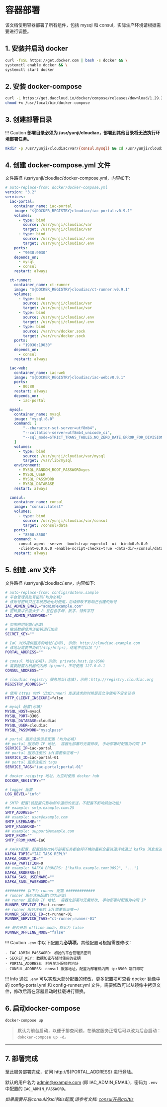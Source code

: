 # 容器部署

该文档使用容器部署了所有组件，包括 mysql 和 consul，实际生产环境请根据需要进行调整。

## 1. 安装并启动 docker

```bash
curl -fsSL https://get.docker.com | bash -s docker && \
systemctl enable docker && \
systemctl start docker
```

## 2. 安装 docker-compose

```bash
curl -L https://get.daocloud.io/docker/compose/releases/download/1.29.2/docker-compose-`uname -s`-`uname -m` > /usr/local/bin/docker-compose && \
chmod +x /usr/local/bin/docker-compose
```

## 3. 创建部署目录

!!! Caution
    **部署目录必须为 /usr/yunji/cloudiac，部署到其他目录将无法执行环境部署任务。**

```bash
mkdir -p /usr/yunji/cloudiac/var/{consul,mysql} && cd /usr/yunji/cloudiac/
```

## 4. 创建 docker-compose.yml 文件

文件路径 /usr/yunji/cloudiac/docker-compose.yml，内容如下:

```yaml
# auto-replace-from: docker/docker-compose.yml
version: "3.2"
services:
  iac-portal:
    container_name: iac-portal
    image: "${DOCKER_REGISTRY}cloudiac/iac-portal:v0.9.1"
    volumes:
      - type: bind
        source: /usr/yunji/cloudiac/var
        target: /usr/yunji/cloudiac/var
      - type: bind
        source: /usr/yunji/cloudiac/.env
        target: /usr/yunji/cloudiac/.env
    ports:
      - "9030:9030"
    depends_on:
      - mysql
      - consul
    restart: always

  ct-runner:
    container_name: ct-runner
    image: "${DOCKER_REGISTRY}cloudiac/ct-runner:v0.9.1"
    volumes:
      - type: bind
        source: /usr/yunji/cloudiac/var
        target: /usr/yunji/cloudiac/var
      - type: bind
        source: /usr/yunji/cloudiac/.env
        target: /usr/yunji/cloudiac/.env
      - type: bind
        source: /var/run/docker.sock
        target: /var/run/docker.sock
    ports:
      - "19030:19030"
    depends_on:
      - consul
    restart: always

  iac-web:
    container_name: iac-web
    image: "${DOCKER_REGISTRY}cloudiac/iac-web:v0.9.1"
    ports:
      - 80:80
    restart: always
    depends_on:
      - iac-portal

  mysql:
    container_name: mysql
    image: "mysql:8.0"
    command: [
        "--character-set-server=utf8mb4",
        "--collation-server=utf8mb4_unicode_ci",
        "--sql_mode=STRICT_TRANS_TABLES,NO_ZERO_DATE,ERROR_FOR_DIVISION_BY_ZERO,NO_ENGINE_SUBSTITUTION"
    ]
    volumes:
      - type: bind
        source: /usr/yunji/cloudiac/var/mysql
        target: /var/lib/mysql
    environment:
      - MYSQL_RANDOM_ROOT_PASSWORD=yes
      - MYSQL_USER
      - MYSQL_PASSWORD
      - MYSQL_DATABASE
    restart: always

  consul:
    container_name: consul
    image: "consul:latest"
    volumes:
      - type: bind
        source: /usr/yunji/cloudiac/var/consul
        target: /consul/data   
    ports:
      - "8500:8500"
    command: >
      consul agent -server -bootstrap-expect=1 -ui -bind=0.0.0.0
      -client=0.0.0.0 -enable-script-checks=true -data-dir=/consul/data 
    restart: always

```

## 5. 创建 .env 文件

文件路径 /usr/yunji/cloudiac/.env，内容如下:

```bash
# auto-replace-from: configs/dotenv.sample
# 平台管理员账号密码(均为必填)
# 该账号密码只在系统初始化时使用，后续修改不影响己创建的账号
IAC_ADMIN_EMAIL="admin@example.com"
# 密码要求长度大于 8 且包含字母、数字、特殊字符
IAC_ADMIN_PASSWORD=""

# 加密密钥配置(必填)
# 敏感数据使用该密钥进行加密
SECRET_KEY=""

# IaC 对外提供服务的地址(必填), 示例: http://cloudiac.example.com
# 该地址需要带协议(http/https)，结尾不可以加 "/"
PORTAL_ADDRESS=""

# consul 地址(必填)，示例: private.host.ip:8500
# 需要配置为机器的内网 ip:port，不可使用 127.0.0.1
CONSUL_ADDRESS=""

# cloudiac registry 服务地址(选填)，示例：http://registry.cloudiac.org
REGISTRY_ADDRESS=""

# 使用 https 向外（比如runner）发送请求的时候是否允许使用不安全证书
HTTP_CLIENT_INSECURE=false

# mysql 配置(必填)
MYSQL_HOST=mysql
MYSQL_PORT=3306
MYSQL_DATABASE=cloudiac
MYSQL_USER=cloudiac
MYSQL_PASSWORD="mysqlpass"

# portal 服务注册信息配置 (均为必填)
## portal 服务的 IP 地址， 容器化部署时无需修改, 手动部署时配置为内网 IP
SERVICE_IP=iac-portal
## portal 服务注册的 id(需要保证唯一)
SERVICE_ID=iac-portal-01
## portal 服务注册的 tags
SERVICE_TAGS="iac-portal;portal-01"

# docker reigstry 地址，为空时使用 docker hub
DOCKER_REGISTRY=""

# logger 配置
LOG_DEVEL="info"

# SMTP 配置(该配置只影响邮件通知的发送，不配置不影响其他功能)
## example: smtp.example.com:25
SMTP_ADDRESS=""
## example: user@example.com
SMTP_USERNAME=""
SMTP_PASSWORD=""
## example: support@example.com
SMTP_FROM=""
SMTP_FROM_NAME=IaC

# KAFKA配置，配置后每次执行部署任务都会将环境的最新全量资源详情通过 kafka 消息发送
KAFKA_TOPIC="IAC_TASK_REPLY"
KAFKA_GROUP_ID=""
KAFKA_PARTITION=0
## example: KAFKA_BROKERS: ["kafka.example.com:9092", "..."]
KAFKA_BROKERS=[]
KAFKA_SASL_USERNAME=""
KAFKA_SASL_PASSWORD=""

######### 以下为 runner 配置 #############
# runner 服务注册配置(均为必填)
## runner 服务的 IP 地址， 容器化部署时无需修改, 手动部署时配置为内网 IP
RUNNER_SERVICE_IP=ct-runner
## runner 服务注册的 id(需要保证唯一)
RUNNER_SERVICE_ID=ct-runner-01
RUNNER_SERVICE_TAGS="ct-runner;runner-01"

## 是否开启 offline mode，默认为 false
RUNNER_OFFLINE_MODE="false"
```

!!! Caution
    `.env` 中以下配置为**必填项**，其他配置可根据需要修改：

    - IAC_ADMIN_PASSWORD: 初始的平台管理员密码
    - SECRET_KEY: 数据加密存储时使用的密钥
    - PORTAL_ADDRESS: 对外地址服务的地址
    - CONSUL_ADDRESS: consul 服务地址，配置为部署机内网 ip:8500 端口即可

!!! Info
    通过 `.env` 可以实现大部分配置的修改，更多配置项可查看 docker 镜像中的 config-portal.yml 和 config-runner.yml 文件，需要修改可以从镜像中拷贝文件，修改后再在容器启动时挂载进行替换。

## 6. 启动docker-compose

```bash
docker-compose up
```
> 默认为前台启动，以便于排查问题，在确定服务正常后可以改为后台启动：`dokcker-compose up -d`。

---

## 7. 部署完成
至此服务部署完成，访问 http://${PORTAL_ADDRESS} 进行登陆。

默认的用户名为 admin@example.com (即 IAC_ADMIN_EMAIL)，密码为 `.env` 中配置的 `IAC_ADMIN_PASSWORD`。

*如果需要开启consul的acl和tls配置,请参考文档: [consul开启acl/tls](./consul.md)*